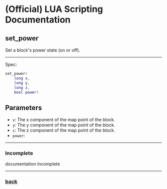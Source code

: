 
# (Official) LUA Scripting Documentation

## set_power

Set a block's power state (on or off).

___

Spec:

```lua
set_power(
	long x,
	long y,
	long z,
	bool power)
```

## Parameters

- `x`: The x component of the map point of the block.
- `y`: The y component of the map point of the block.
- `z`: The z component of the map point of the block.
- `power`: 

___

### Incomplete

documentation incomplete

___

### [back](../other)
